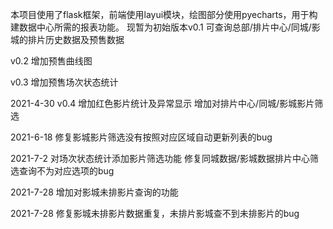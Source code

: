 本项目使用了flask框架，前端使用layui模块，绘图部分使用pyecharts，用于构建数据中心所需的报表功能。
现暂为初始版本v0.1
可查询总部/排片中心/同城/影城的排片历史数据及预售数据

v0.2
增加预售曲线图

v0.3
增加预售场次状态统计

2021-4-30 v0.4
增加红色影片统计及异常显示
增加对排片中心/同城/影城影片筛选

2021-6-18
修复影城影片筛选没有按照对应区域自动更新列表的bug

2021-7-2
对场次状态统计添加影片筛选功能
修复同城数据/影城数据排片中心筛选查询不为对应选项的bug

2021-7-28
增加对影城未排影片查询的功能

2021-7-28
修复影城未排影片数据重复，未排片影城查不到未排影片的bug